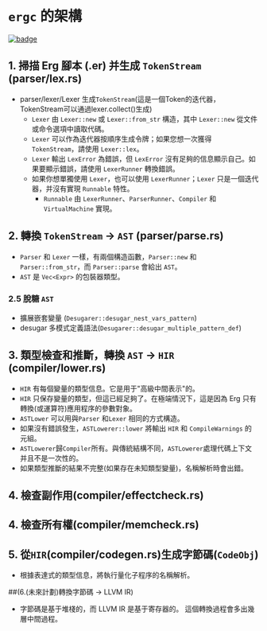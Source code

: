 # `ergc` 的架構

[![badge](https://img.shields.io/endpoint.svg?url=https%3A%2F%2Fgezf7g7pd5.execute-api.ap-northeast-1.amazonaws.com%2Fdefault%2Fsource_up_to_date%3Fowner%3Derg-lang%26repos%3Derg%26ref%3Dmain%26path%3Ddoc/EN/compiler/architecture.md%26commit_hash%3Da711efa99b325ba1012f6897e7b0e2bdb947d8a1)](https://gezf7g7pd5.execute-api.ap-northeast-1.amazonaws.com/default/source_up_to_date?owner=erg-lang&repos=erg&ref=main&path=doc/EN/compiler/architecture.md&commit_hash=a711efa99b325ba1012f6897e7b0e2bdb947d8a1)

## 1. 掃描 Erg 腳本 (.er) 并生成 `TokenStream` (parser/lex.rs)

* parser/lexer/Lexer 生成`TokenStream`(這是一個Token的迭代器，TokenStream可以通過lexer.collect()生成)
  * `Lexer` 由 `Lexer::new` 或 `Lexer::from_str` 構造，其中 `Lexer::new` 從文件或命令選項中讀取代碼。
  * `Lexer` 可以作為迭代器按順序生成令牌；如果您想一次獲得 `TokenStream`，請使用 `Lexer::lex`。
  * `Lexer` 輸出 `LexError` 為錯誤，但 `LexError` 沒有足夠的信息顯示自己。如果要顯示錯誤，請使用 `LexerRunner` 轉換錯誤。
  * 如果你想單獨使用 `Lexer`，也可以使用 `LexerRunner`；`Lexer` 只是一個迭代器，并沒有實現 `Runnable` 特性。
    * `Runnable` 由 `LexerRunner`、`ParserRunner`、`Compiler` 和 `VirtualMachine` 實現。

## 2. 轉換 `TokenStream` -> `AST` (parser/parse.rs)

* `Parser` 和 `Lexer` 一樣，有兩個構造函數，`Parser::new` 和 `Parser::from_str`，而 `Parser::parse` 會給出 `AST`。
* `AST` 是 `Vec<Expr>` 的包裝器類型。

### 2.5 脫糖 `AST`

* 擴展嵌套變量 (`Desugarer::desugar_nest_vars_pattern`)
* desugar 多模式定義語法(`Desugarer::desugar_multiple_pattern_def`)

## 3. 類型檢查和推斷，轉換 `AST` -> `HIR` (compiler/lower.rs)

* `HIR` 有每個變量的類型信息。它是用于"高級中間表示"的。
* `HIR` 只保存變量的類型，但這已經足夠了。在極端情況下，這是因為 Erg 只有轉換(或運算符)應用程序的參數對象。
* `ASTLower` 可以用與`Parser` 和`Lexer` 相同的方式構造。
* 如果沒有錯誤發生，`ASTLowerer::lower` 將輸出 `HIR` 和 `CompileWarnings` 的元組。
* `ASTLowerer`歸`Compiler`所有。與傳統結構不同，`ASTLowerer`處理代碼上下文并且不是一次性的。
* 如果類型推斷的結果不完整(如果存在未知類型變量)，名稱解析時會出錯。

## 4. 檢查副作用(compiler/effectcheck.rs)

## 4. 檢查所有權(compiler/memcheck.rs)

## 5. 從`HIR`(compiler/codegen.rs)生成字節碼(`CodeObj`)

* 根據表達式的類型信息，將執行量化子程序的名稱解析。

##(6.(未來計劃)轉換字節碼 -> LLVM IR)

* 字節碼是基于堆棧的，而 LLVM IR 是基于寄存器的。
  這個轉換過程會多出幾層中間過程。